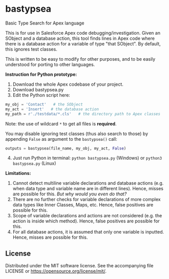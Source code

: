 # bastypsea
Basic Type Search for Apex language

This is for use in Salesforce Apex code debugging/investigation.
Given an SObject and a database action, this tool finds lines in Apex code
where there is a database action for a variable of type "that SObject".
By default, this ignores test classes.

This is written to be easy to modify for other purposes, and to be
easily understood for porting to other languages.

**Instruction for Python prototype:**
1) Download the whole Apex codebase of your project.
2) Download bastypsea.py
3) Edit the Python script here:
```Python
my_obj = 'Contact'   # the SObject
my_act = 'Insert'   # the database action
my_path = r'./testdata/*.cls'   # the directory path to Apex classes
```
Note: the use of wildcard `*` to get all files is **required**.

You may disable ignoring test classes (thus also search to those)
by appending `False` as argument to the `bastypsea()` call:
```Python
outputs = bastypsea(file_name, my_obj, my_act, False)
```
4) Just run Python in terminal: `python bastypsea.py` (Windows)
or `python3 bastypsea.py` (Linux)

**Limitations:**
1) Cannot detect multiline variable declarations and database actions
   (e.g. when data type and variable name are in different lines).
   Hence, misses are possible for this. *But why would you even do that?*
2) There are no further checks for variable declarations of more complex
   data types like Inner Classes, Maps, etc.
   Hence, false positives are possible for this.
3) Scope of variable declarations and actions are not considered
   (e.g. the action is inside which method).
   Hence, false positives are possible for this.
4) For all database actions, it is assumed that only one variable is inputted.
   Hence, misses are possible for this.

## License
Distributed under the MIT software license. See the accompanying
file LICENSE or https://opensource.org/license/mit/.
